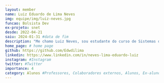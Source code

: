 ```yaml
---
layout: member
name: Luiz Eduardo de Lima Neves
img: equipe/img/luiz-neves.jpg
funcao: Bolsista Dev
ex-projeto: snet
desde: 2022-04-21
saiu: 2024-01-31 #data de fim
description: "Me chamo Luiz Neves, sou estudante do curso de Sistemas de Informação pela UFPB, atualmente faço parte do AYTY colaborando com a empresa  ServiceNet colaborando como desenvolvedor back-end do squad de sports. Tenho domínio em tecnologias back-end como Spring-boot, e trabalho atualmente com golang. Tenho conhecimento básico em HTML, CSS e JavaScritp. Gosto de praticar exercícios físicos, jogar FPS e MOBA casualmente, além de ser um pocuo alucinado por café."
home_page: # home page
github: https://github.com/Edwdilima
linkedin: https://www.linkedin.com/in/neves-lima-eduardo-luiz
instagram: #Instagram
twitter: #Twitter
importance: 4
category: Alunos #Professores, Colaboradores externos, Alunos, Ex-alunos
---
```

